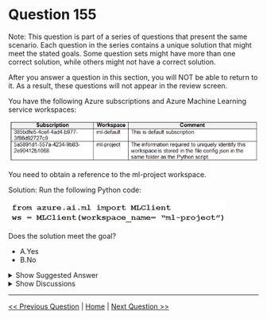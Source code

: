 # Question 155

Note: This question is part of a series of questions that present the same scenario. Each question in the series contains a unique solution that might meet the stated goals. Some question sets might have more than one correct solution, while others might not have a correct solution.

After you answer a question in this section, you will NOT be able to return to it. As a result, these questions will not appear in the review screen.

You have the following Azure subscriptions and Azure Machine Learning service workspaces:

![Question Image](images/q155_q_image554.png)

You need to obtain a reference to the ml-project workspace.

Solution: Run the following Python code:

![Question Image](images/q155_q_image556.png)

Does the solution meet the goal?

* A.Yes
* B.No

<details>
  <summary>Show Suggested Answer</summary>

  <strong>B</strong><br>

</details>

<details>
  <summary>Show Discussions</summary>

<blockquote><p><strong>sl_mslconsulting</strong> <code>(Sat 16 Nov 2024 17:12)</code> - <em>Upvotes: 1</em></p><p>Need to specify the subscription id when instantiating the MLClient</p></blockquote>
<blockquote><p><strong>Techlover74</strong> <code>(Sun 18 Aug 2024 04:10)</code> - <em>Upvotes: 1</em></p><p>B is correct.</p></blockquote>
<blockquote><p><strong>Matt2000</strong> <code>(Mon 12 Aug 2024 10:58)</code> - <em>Upvotes: 1</em></p><p>Same question as the one before (topic 2, 111).</p></blockquote>
<blockquote><p><strong>Matt2000</strong> <code>(Mon 12 Aug 2024 10:59)</code> - <em>Upvotes: 1</em></p><p>My mistake. The questions are different.</p></blockquote>

</details>

---

[<< Previous Question](question_154.md) | [Home](/index.md) | [Next Question >>](question_156.md)

